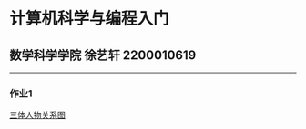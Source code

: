 # 计算机科学与编程入门
## 数学科学学院 徐艺轩 2200010619
---
### 作业1
[三体人物关系图](https://light-abyss.github.io/Homework/%E4%BD%9C%E4%B8%9A1/%E4%B8%89%E4%BD%93%E4%BA%BA%E7%89%A9%E5%85%B3%E7%B3%BB%E5%9B%BE.html)
